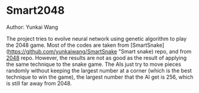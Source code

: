 # Smart2048

Author: Yunkai Wang  

The project tries to evolve neural network using genetic algorithm to play the 2048 game. Most of the codes are taken from [SmartSnake](https://github.com/yunkaiwang/SmartSnake "Smart snake) repo, and from [2048](https://github.com/yunkaiwang/2048 "2048") repo. However, the results are not as good as the result of applying the same technique to the snake game. The AIs just try to move pieces randomly without keeping the largest number at a corner (which is the best technique to win the game), the largest number that the AI get is 256, which is still far away from 2048.  